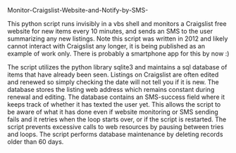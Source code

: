 Monitor-Craigslist-Website-and-Notify-by-SMS-

This python script runs invisibly in a vbs shell and monitors a Craigslist free website for new items every 10 minutes, and sends an SMS to the user summarizing any new listings. Note this script was written in 2012 and likely cannot interact with Craigslist any longer, it is being published as an example of work only. There is probably a smartphone app for this by now :)

The script utilizes the python library sqlite3 and maintains a sql database of items that have already been seen. Listings on Craigslist are often edited and renewed so simply checking the date will not tell you if it is new. The database stores the listing web address which remains constant during renewal and editing. The database contains an SMS-success field where it keeps track of whether it has texted the user yet. This allows the script to be aware of what it has done even if website monitoring or SMS sending fails and it retries when the loop starts over, or if the script is restarted. The script prevents excessive calls to web resources by pausing between tries and loops. The script performs database maintenance by deleting records older than 60 days.

